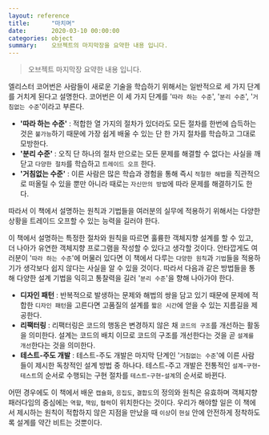 ```yaml
---
layout: reference
title:      "마치며"
date:       2020-03-10 00:00:00
categories: object
summary:    오브젝트의 마지막장을 요약한 내용 입니다.
---
```


> 오브젝트 마지막장 요약한 내용 입니다.

엘리스터 코어번은 사람들이 새로운 기술을 학습하기 위해서는 일반적으로 세 가지 단계를 거치게 된다고 설명한다. 코어번은 이 세 가지 단계를 '`따라 하는 수준`', '`분리 수준`', '`거침없는 수준`'이라고 부른다. 

- **'따라 하는 수준'** : 적합한 열 가지의 절차가 있더라도 모든 절차를 한번에 습득하는 것은 `불가능`하기 때문에 가장 쉽게 배울 수 있는 단 한 가지 절차를 학습하고 그대로 모방한다.
- **'분리 수준'** : 오직 단 하나의 절차 만으로는 모든 문제를 해결할 수 없다는 사실을 깨닫고 `다양한 절차`를 학습하고 `트레이드 오프` 한다.
- **'거침없는 수준'** : 이른 사람은 많은 학습과 경험을 통해 즉시 `적절한 해법`을 직관적으로 떠올릴 수 있을 뿐만 아니라 때로는 `자신만의 방법`에 따라 문제를 해결하기도 한다.

따라서 이 책에서 설명하는 원칙과 기법들을 여러분의 실무에 적용하기 위해서는 다양한 상황을 트레이드 오프할  수 있는 능력을 길러야 한다. 

이 책에서 설명하는 특정한 절차와 원칙을 따르면 훌륭한 객체지향 설계를 할 수 있고, 더 나아가 유연한 객체지향 프로그램을 작성할 수 있다고 생각할 것이다. 안타깝게도 여러분이 '`따라 하는 수준`'에 머물러 있다면 이 책에서 다루는 `다양한 원칙`과 `기법`들을 적용하기가 생각보다 쉽지 않다는 사실을 알 수 있을 것이다. 따라서 다음과 같은 방법들을 통해 다양한 설계 기법을 익히고 통찰력을 길러 '`분리 수준`'을 향해 나아가야 한다. 

- **디자인 패턴** : 반복적으로 발생하는 문제와 해법의 쌍을 담고 있기 때문에 문제에 적합한 `디자인 패턴`을 고른다면 고품질의 설계를 `짧은 시간`에 얻을 수 있는 지름길을 제공한다.
- **리팩터링** : 리팩터링은 코드의 행동은 변경하지 않은 채 `코드의 구조`를 개선하는 활동을 의미한다. 설계는 코드의 배치 이므로 코드의 구조를 개선한다는 것을 곧 `설계를 개선`한다는 것을 의미한다.
- **테스트-주도 개발** : 테스트-주도 개발은 마지막 단계인 '`거침없는 수준`'에 이른 사람들이 제시한 독창적인 설계 방법 중 하나다. 테스트-주고 개발은 전통적인 `설계`-`구현`-`테스트`의 순서로 수행되는 구현 절차를 `테스트`-`구현`-`설계`의 순서로 바뀐다.

어떤 경우에도 이 책에서 배운 `캡슐화`, `응집도`, `결합도`의 정의와 원칙은 유효하며 객체지향 패러다임의 중심에는 `역할`, `책임`, `협력`이 위치한다는 것이다. 우리가 해야할 일은 이 책에서 제시하는 원칙이 적합하지 않은 지점을 만났을 때 `이상`이 `현실` 안에 안전하게 정착하도록 설계를 약간 비트는 것뿐이다.